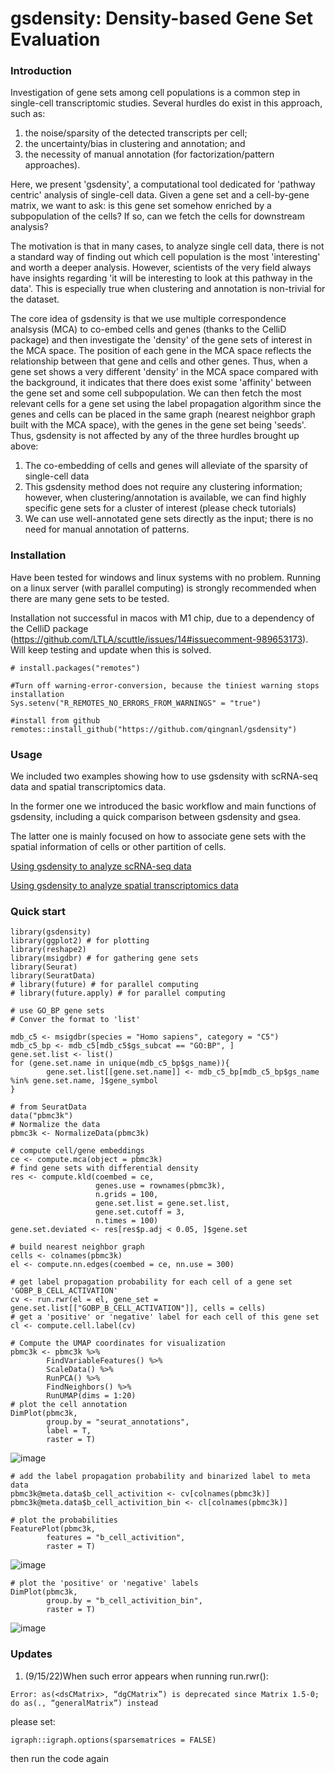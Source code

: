 # gsdensity: Density-based Gene Set Evaluation


### Introduction

Investigation of gene sets among cell populations is a common step in single-cell transcriptomic studies. Several hurdles do exist in this approach, such as: 

1. the noise/sparsity of the detected transcripts per cell; 
2. the uncertainty/bias in clustering and annotation; and 
3. the necessity of manual annotation (for factorization/pattern approaches). 

Here, we present 'gsdensity', a computational tool dedicated for 'pathway centric' analysis of single-cell data. Given a gene set and a cell-by-gene matrix, we want to ask: is this gene set somehow enriched by a subpopulation of the cells? If so, can we fetch the cells for downstream analysis?

The motivation is that in many cases, to analyze single cell data, there is not a standard way of finding out which cell population is the most 'interesting' and worth a deeper analysis. However, scientists of the very field always have insights regarding 'it will be interesting to look at this pathway in the data'. This is especially true when clustering and annotation is non-trivial for the dataset.

The core idea of gsdensity is that we use multiple correspondence analsysis (MCA) to co-embed cells and genes (thanks to the CelliD package) and then investigate the 'density' of the gene sets of interest in the MCA space. The position of each gene in the MCA space reflects the relationship between that gene and cells and other genes. Thus, when a gene set shows a very different 'density' in the MCA space compared with the background, it indicates that there does exist some 'affinity' between the gene set and some cell subpopulation. We can then fetch the most relevant cells for a gene set using the label propagation algorithm since the genes and cells can be placed in the same graph (nearest neighbor graph built with the MCA space), with the genes in the gene set being 'seeds'. Thus, gsdensity is not affected by any of the three hurdles brought up above:

1. The co-embedding of cells and genes will alleviate of the sparsity of single-cell data
2. This gsdensity method does not require any clustering information; however, when clustering/annotation is available, we can find highly specific gene sets for a cluster of interest (please check tutorials)
3. We can use well-annotated gene sets directly as the input; there is no need for manual annotation of patterns.

### Installation

Have been tested for windows and linux systems with no problem. Running on a linux server (with parallel computing) is strongly recommended when there are many gene sets to be tested. 

Installation not successful in macos with M1 chip, due to a dependency of the CelliD package (https://github.com/LTLA/scuttle/issues/14#issuecomment-989653173). Will keep testing and update when this is solved.

```
# install.packages("remotes")

#Turn off warning-error-conversion, because the tiniest warning stops installation
Sys.setenv("R_REMOTES_NO_ERRORS_FROM_WARNINGS" = "true")

#install from github
remotes::install_github("https://github.com/qingnanl/gsdensity")

```

### Usage

We included two examples showing how to use gsdensity with scRNA-seq data and spatial transcriptomics data. 

In the former one we introduced the basic workflow and main functions of gsdensity, including a quick comparison between gsdensity and gsea.

The latter one is mainly focused on how to associate gene sets with the spatial information of cells or other partition of cells.

[Using gsdensity to analyze scRNA-seq data](http://htmlpreview.github.io/?https://github.com/qingnanl/gsdensity/blob/master/vignette/pbmc3k_example.html)

[Using gsdensity to analyze spatial transcriptomics data](http://htmlpreview.github.io/?https://github.com/qingnanl/gsdensity/blob/master/vignette/spatial_example_10x_visium.html)

### Quick start

```
library(gsdensity)
library(ggplot2) # for plotting
library(reshape2)
library(msigdbr) # for gathering gene sets
library(Seurat)
library(SeuratData)
# library(future) # for parallel computing
# library(future.apply) # for parallel computing

# use GO_BP gene sets 
# Conver the format to 'list'

mdb_c5 <- msigdbr(species = "Homo sapiens", category = "C5")
mdb_c5_bp <- mdb_c5[mdb_c5$gs_subcat == "GO:BP", ]
gene.set.list <- list()
for (gene.set.name in unique(mdb_c5_bp$gs_name)){
        gene.set.list[[gene.set.name]] <- mdb_c5_bp[mdb_c5_bp$gs_name %in% gene.set.name, ]$gene_symbol
}

# from SeuratData
data("pbmc3k")
# Normalize the data
pbmc3k <- NormalizeData(pbmc3k)

# compute cell/gene embeddings
ce <- compute.mca(object = pbmc3k)
# find gene sets with differential density 
res <- compute.kld(coembed = ce, 
                   genes.use = rownames(pbmc3k), 
                   n.grids = 100, 
                   gene.set.list = gene.set.list,
                   gene.set.cutoff = 3,
                   n.times = 100)                   
gene.set.deviated <- res[res$p.adj < 0.05, ]$gene.set

# build nearest neighbor graph
cells <- colnames(pbmc3k)
el <- compute.nn.edges(coembed = ce, nn.use = 300)

# get label propagation probability for each cell of a gene set 'GOBP_B_CELL_ACTIVATION'
cv <- run.rwr(el = el, gene_set = gene.set.list[["GOBP_B_CELL_ACTIVATION"]], cells = cells)
# get a 'positive' or 'negative' label for each cell of this gene set
cl <- compute.cell.label(cv)

# Compute the UMAP coordinates for visualization
pbmc3k <- pbmc3k %>%
        FindVariableFeatures() %>%
        ScaleData() %>%
        RunPCA() %>%
        FindNeighbors() %>%
        RunUMAP(dims = 1:20)
# plot the cell annotation
DimPlot(pbmc3k,
        group.by = "seurat_annotations",
        label = T,
        raster = T)
```
![image](https://user-images.githubusercontent.com/53788946/186203473-4b47d5c1-6543-4f48-a858-65bc3e2b2b49.png)


```
# add the label propagation probability and binarized label to meta data
pbmc3k@meta.data$b_cell_activition <- cv[colnames(pbmc3k)]
pbmc3k@meta.data$b_cell_activition_bin <- cl[colnames(pbmc3k)]

# plot the probabilities
FeaturePlot(pbmc3k,
        features = "b_cell_activition",
        raster = T)
```
![image](https://user-images.githubusercontent.com/53788946/186203736-fa9b03f8-716f-4275-908a-438e1b4b1799.png)

```
# plot the 'positive' or 'negative' labels        
DimPlot(pbmc3k,
        group.by = "b_cell_activition_bin",
        raster = T)        

```
![image](https://user-images.githubusercontent.com/53788946/186203804-ad29d828-3980-4b00-afe3-2cc6cddf7779.png)


### Updates

1. (9/15/22)When such error appears when running run.rwr():
```
Error: as(<dsCMatrix>, “dgCMatrix”) is deprecated since Matrix 1.5-0; do as(., “generalMatrix”) instead
```
please set:
```
igraph::igraph.options(sparsematrices = FALSE)
```
then run the code again

